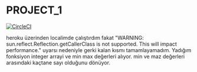 # PROJECT_1
[![CircleCI](https://circleci.com/gh/YalcinkayaKerem/PROJECT_1/tree/main.svg?style=svg)](https://circleci.com/gh/YalcinkayaKerem/PROJECT_1/tree/main)


heroku üzerinden localimde çalıştırdım fakat "WARNING: sun.reflect.Reflection.getCallerClass is not supported. This will impact performance." uyarsı nedeniyle gerki kalan kısmı tamamlayamadım.
Yadığım fonksiyon integer arrayi ve min max değerleri alıyor. min ve maz değerleri arasındaki kaçtane sayı olduğunu dönüyor.